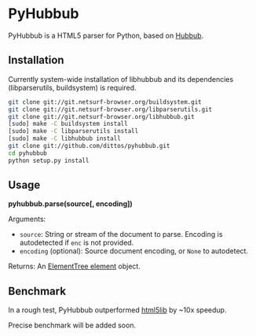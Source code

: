 PyHubbub
========

PyHubbub is a HTML5 parser for Python, based on [Hubbub](http://www.netsurf-browser.org/projects/hubbub/).


Installation
------------

Currently system-wide installation of libhubbub and its dependencies (libparserutils, buildsystem) is required.

```bash
git clone git://git.netsurf-browser.org/buildsystem.git
git clone git://git.netsurf-browser.org/libparserutils.git
git clone git://git.netsurf-browser.org/libhubbub.git
[sudo] make -C buildsystem install
[sudo] make -C libparserutils install
[sudo] make -C libhubbub install
git clone git://github.com/dittos/pyhubbub.git
cd pyhubbub
python setup.py install
```


Usage
-----

**pyhubbub.parse(source[, encoding])**

Arguments:

* `source`: String or stream of the document to parse. Encoding is autodetected if `enc` is not provided.
* `encoding` (optional): Source document encoding, or `None` to autodetect.

Returns: An [ElementTree element](http://docs.python.org/2/library/xml.etree.elementtree.html#element-objects) object.


Benchmark
---------

In a rough test, PyHubbub outperformed [html5lib](http://code.google.com/p/html5lib/) by ~10x speedup.

Precise benchmark will be added soon.
